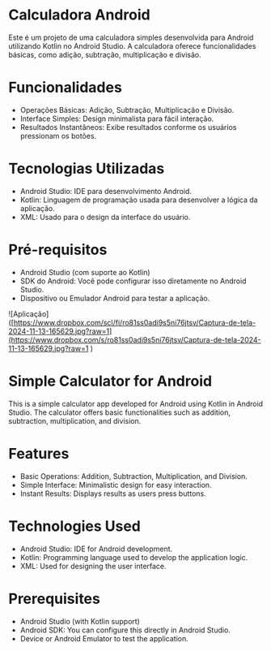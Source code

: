 # Calculadora Android

Este é um projeto de uma calculadora simples desenvolvida para Android utilizando Kotlin no Android Studio. A calculadora oferece funcionalidades básicas, como adição, subtração, multiplicação e divisão.

# Funcionalidades

- Operações Básicas: Adição, Subtração, Multiplicação e Divisão.
- Interface Simples: Design minimalista para fácil interação.
- Resultados Instantâneos: Exibe resultados conforme os usuários pressionam os botões.


# Tecnologias Utilizadas

- Android Studio: IDE para desenvolvimento Android.
- Kotlin: Linguagem de programação usada para desenvolver a lógica da aplicação.
- XML: Usado para o design da interface do usuário.

# Pré-requisitos

- Android Studio (com suporte ao Kotlin)
- SDK do Android: Você pode configurar isso diretamente no Android Studio.
- Dispositivo ou Emulador Android para testar a aplicação.

 ![Aplicação]([https://www.dropbox.com/scl/fi/ro81ss0adi9s5ni76jtsv/Captura-de-tela-2024-11-13-165629.jpg?raw=1](https://www.dropbox.com/s/ro81ss0adi9s5ni76jtsv/Captura-de-tela-2024-11-13-165629.jpg?raw=1
)

  



# Simple Calculator for Android

This is a simple calculator app developed for Android using Kotlin in Android Studio. The calculator offers basic functionalities such as addition, subtraction, multiplication, and division.

# Features

- Basic Operations: Addition, Subtraction, Multiplication, and Division.
- Simple Interface: Minimalistic design for easy interaction.
- Instant Results: Displays results as users press buttons.

# Technologies Used

- Android Studio: IDE for Android development.
- Kotlin: Programming language used to develop the application logic.
- XML: Used for designing the user interface.

# Prerequisites

- Android Studio (with Kotlin support)
- Android SDK: You can configure this directly in Android Studio.
- Device or Android Emulator to test the application.


  
